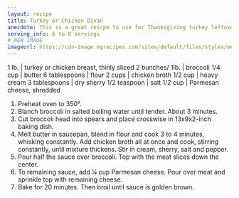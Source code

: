 ```yaml
---
layout: recipe
title: Turkey or Chicken Divan
anecdote: This is a great reicpe to use for Thanksgiving turkey leftovers. But is equally great with chicken breasts.
serving_info: 6 to 8 servings
# NEW IMAGE
imageurl: https://cdn-image.myrecipes.com/sites/default/files/styles/medium_2x/public/image/recipes/oh/webertimetogrill/butterflied-leg-of-lamb-pesto-aioli-oh-x.jpg?itok=-HpSWqLw
---
```

<!-- Ingredients -->

1 lb. | turkey or chicken breast, thinly sliced
2 bunches/ 1lb. | broccoli
1/4 cup | butter
6 tablespoons | flour
2 cups | chicken broth
1/2 cup | heavy cream
3 tablespoons | dry sherry
1/2 teaspoon | salt
1/2 cup | Parmesan cheese, shredded

<!-- split -->
<!-- Steps -->
1. Preheat oven to 350°.
2. Blanch broccoli in salted boiling water until tender. About 3 minutes.
3. Cut broccoli head into spears and place crosswise in 13x9x2-inch baking dish.
4. Melt butter in saucepan, blend in flour and cook 3 to 4 minutes, whisking constantly. Add chicken broth all at once and cook, stirring constantly, until mixture thickens. Stir in cream, sherry, salt and pepper.
5. Pour half the sauce over broccoli. Top with the meat slices down the center.
6. To remaining sauce, add 1⁄4 cup Parmesan cheese. Pour over meat and sprinkle top with remaining cheese.
7. Bake for 20 minutes. Then broil until sauce is golden brown. 
